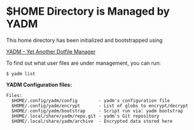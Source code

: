 # $HOME Directory is Managed by YADM

This home directory has been initialized and bootstrapped using

[YADM - Yet Another Dotfile Manager](https://yadm.io/)

To find out what user files are under management, you can run:

`$ yadm list`

__YADM Configuration files:__
```
Files:
  $HOME/.config/yadm/config        - yadm's configuration file
  $HOME/.config/yadm/encrypt       - List of globs to encrypt/decrypt
  $HOME/.config/yadm/bootstrap     - Script run via: yadm bootstrap
  $HOME/.local/share/yadm/repo.git - yadm's Git repository
  $HOME/.local/share/yadm/archive  - Encrypted data stored here
```
